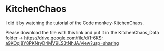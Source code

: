 # KitchenChaos
 I did it by watching the tutorial of the Code monkey-KitchenChaos.
 
 Please download the file with this link and put it in the KitchenChaos_Data folder  -> https://drive.google.com/file/d/1-6KS-a9KOqj8Y8PKNryD4MV9LS3tNhJA/view?usp=sharing
